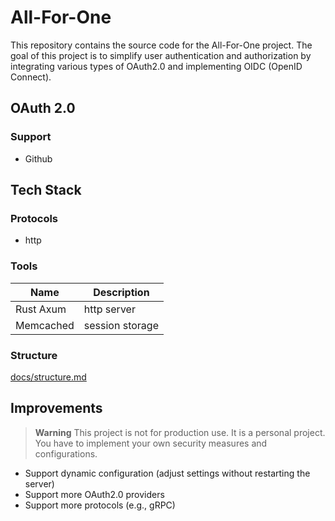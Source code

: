 # All-For-One

This repository contains the source code for the All-For-One project. The goal of this project is to simplify user authentication and authorization by integrating various types of OAuth2.0 and implementing OIDC (OpenID Connect).

## OAuth 2.0

### Support

- Github

## Tech Stack

### Protocols

- http

### Tools

| Name | Description |
| ---- | ----------- |
| Rust Axum | http server |
| Memcached | session storage |

### Structure

[docs/structure.md](docs/structure.md)

## Improvements

> **Warning**
> This project is not for production use. It is a personal project.
> You have to implement your own security measures and configurations.

- Support dynamic configuration (adjust settings without restarting the server)
- Support more OAuth2.0 providers
- Support more protocols (e.g., gRPC)
